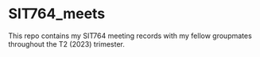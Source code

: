 # SIT764_meets
This repo contains my SIT764 meeting records with my fellow groupmates throughout the T2 (2023) trimester.
